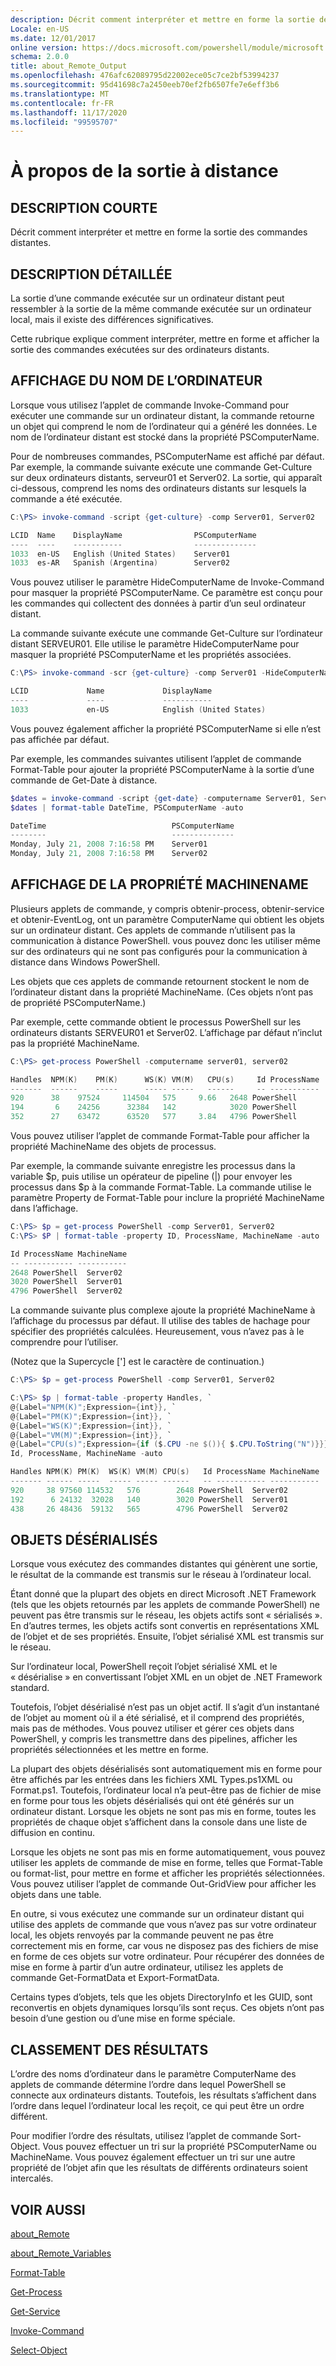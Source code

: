 ```yaml
---
description: Décrit comment interpréter et mettre en forme la sortie des commandes distantes.
Locale: en-US
ms.date: 12/01/2017
online version: https://docs.microsoft.com/powershell/module/microsoft.powershell.core/about/about_remote_output?view=powershell-7.2&WT.mc_id=ps-gethelp
schema: 2.0.0
title: about_Remote_Output
ms.openlocfilehash: 476afc62089795d22002ece05c7ce2bf53994237
ms.sourcegitcommit: 95d41698c7a2450eeb70ef2fb6507fe7e6eff3b6
ms.translationtype: MT
ms.contentlocale: fr-FR
ms.lasthandoff: 11/17/2020
ms.locfileid: "99595707"
---
```

# <a name="about-remote-output"></a>À propos de la sortie à distance

## <a name="short-description"></a>DESCRIPTION COURTE
Décrit comment interpréter et mettre en forme la sortie des commandes distantes.

## <a name="long-description"></a>DESCRIPTION DÉTAILLÉE

La sortie d’une commande exécutée sur un ordinateur distant peut ressembler à la sortie de la même commande exécutée sur un ordinateur local, mais il existe des différences significatives.

Cette rubrique explique comment interpréter, mettre en forme et afficher la sortie des commandes exécutées sur des ordinateurs distants.

## <a name="displaying-the-computer-name"></a>AFFICHAGE DU NOM DE L’ORDINATEUR

Lorsque vous utilisez l’applet de commande Invoke-Command pour exécuter une commande sur un ordinateur distant, la commande retourne un objet qui comprend le nom de l’ordinateur qui a généré les données. Le nom de l’ordinateur distant est stocké dans la propriété PSComputerName.

Pour de nombreuses commandes, PSComputerName est affiché par défaut. Par exemple, la commande suivante exécute une commande Get-Culture sur deux ordinateurs distants, serveur01 et Server02. La sortie, qui apparaît ci-dessous, comprend les noms des ordinateurs distants sur lesquels la commande a été exécutée.

```powershell
C:\PS> invoke-command -script {get-culture} -comp Server01, Server02

LCID  Name    DisplayName                PSComputerName
----  ----    -----------                --------------
1033  en-US   English (United States)    Server01
1033  es-AR   Spanish (Argentina)        Server02
```

Vous pouvez utiliser le paramètre HideComputerName de Invoke-Command pour masquer la propriété PSComputerName. Ce paramètre est conçu pour les commandes qui collectent des données à partir d’un seul ordinateur distant.

La commande suivante exécute une commande Get-Culture sur l’ordinateur distant SERVEUR01. Elle utilise le paramètre HideComputerName pour masquer la propriété PSComputerName et les propriétés associées.

```powershell
C:\PS> invoke-command -scr {get-culture} -comp Server01 -HideComputerName

LCID             Name             DisplayName
----             ----             -----------
1033             en-US            English (United States)
```

Vous pouvez également afficher la propriété PSComputerName si elle n’est pas affichée par défaut.

Par exemple, les commandes suivantes utilisent l’applet de commande Format-Table pour ajouter la propriété PSComputerName à la sortie d’une commande de Get-Date à distance.

```powershell
$dates = invoke-command -script {get-date} -computername Server01, Server02
$dates | format-table DateTime, PSComputerName -auto

DateTime                            PSComputerName
--------                            --------------
Monday, July 21, 2008 7:16:58 PM    Server01
Monday, July 21, 2008 7:16:58 PM    Server02
```

## <a name="displaying-the-machinename-property"></a>AFFICHAGE DE LA PROPRIÉTÉ MACHINENAME

Plusieurs applets de commande, y compris obtenir-process, obtenir-service et obtenir-EventLog, ont un paramètre ComputerName qui obtient les objets sur un ordinateur distant.
Ces applets de commande n’utilisent pas la communication à distance PowerShell. vous pouvez donc les utiliser même sur des ordinateurs qui ne sont pas configurés pour la communication à distance dans Windows PowerShell.

Les objets que ces applets de commande retournent stockent le nom de l’ordinateur distant dans la propriété MachineName. (Ces objets n’ont pas de propriété PSComputerName.)

Par exemple, cette commande obtient le processus PowerShell sur les ordinateurs distants SERVEUR01 et Server02. L’affichage par défaut n’inclut pas la propriété MachineName.

```powershell
C:\PS> get-process PowerShell -computername server01, server02

Handles  NPM(K)    PM(K)      WS(K) VM(M)   CPU(s)     Id ProcessName
-------  ------    -----      ----- -----   ------     -- -----------
920      38    97524     114504   575     9.66   2648 PowerShell
194       6    24256      32384   142            3020 PowerShell
352      27    63472      63520   577     3.84   4796 PowerShell
```

Vous pouvez utiliser l’applet de commande Format-Table pour afficher la propriété MachineName des objets de processus.

Par exemple, la commande suivante enregistre les processus dans la variable $p, puis utilise un opérateur de pipeline (|) pour envoyer les processus dans $p à la commande Format-Table. La commande utilise le paramètre Property de Format-Table pour inclure la propriété MachineName dans l’affichage.

```powershell
C:\PS> $p = get-process PowerShell -comp Server01, Server02
C:\PS> $P | format-table -property ID, ProcessName, MachineName -auto

Id ProcessName MachineName
-- ----------- -----------
2648 PowerShell  Server02
3020 PowerShell  Server01
4796 PowerShell  Server02
```

La commande suivante plus complexe ajoute la propriété MachineName à l’affichage du processus par défaut. Il utilise des tables de hachage pour spécifier des propriétés calculées. Heureusement, vous n’avez pas à le comprendre pour l’utiliser.

(Notez que la Supercycle ['] est le caractère de continuation.)

```powershell
C:\PS> $p = get-process PowerShell -comp Server01, Server02

C:\PS> $p | format-table -property Handles, `
@{Label="NPM(K)";Expression={int}}, `
@{Label="PM(K)";Expression={int}}, `
@{Label="WS(K)";Expression={int}}, `
@{Label="VM(M)";Expression={int}}, `
@{Label="CPU(s)";Expression={if ($.CPU -ne $()){ $.CPU.ToString("N")}}}, `
Id, ProcessName, MachineName -auto

Handles NPM(K) PM(K)  WS(K) VM(M) CPU(s)   Id ProcessName MachineName
------- ------ -----  ----- ----- ------   -- ----------- -----------
920     38 97560 114532   576        2648 PowerShell  Server02
192      6 24132  32028   140        3020 PowerShell  Server01
438     26 48436  59132   565        4796 PowerShell  Server02

```

## <a name="deserialized-objects"></a>OBJETS DÉSÉRIALISÉS

Lorsque vous exécutez des commandes distantes qui génèrent une sortie, le résultat de la commande est transmis sur le réseau à l’ordinateur local.

Étant donné que la plupart des objets en direct Microsoft .NET Framework (tels que les objets retournés par les applets de commande PowerShell) ne peuvent pas être transmis sur le réseau, les objets actifs sont « sérialisés ». En d’autres termes, les objets actifs sont convertis en représentations XML de l’objet et de ses propriétés. Ensuite, l’objet sérialisé XML est transmis sur le réseau.

Sur l’ordinateur local, PowerShell reçoit l’objet sérialisé XML et le « désérialise » en convertissant l’objet XML en un objet de .NET Framework standard.

Toutefois, l’objet désérialisé n’est pas un objet actif. Il s’agit d’un instantané de l’objet au moment où il a été sérialisé, et il comprend des propriétés, mais pas de méthodes. Vous pouvez utiliser et gérer ces objets dans PowerShell, y compris les transmettre dans des pipelines, afficher les propriétés sélectionnées et les mettre en forme.

La plupart des objets désérialisés sont automatiquement mis en forme pour être affichés par les entrées dans les fichiers XML Types.ps1XML ou Format.ps1. Toutefois, l’ordinateur local n’a peut-être pas de fichier de mise en forme pour tous les objets désérialisés qui ont été générés sur un ordinateur distant. Lorsque les objets ne sont pas mis en forme, toutes les propriétés de chaque objet s’affichent dans la console dans une liste de diffusion en continu.

Lorsque les objets ne sont pas mis en forme automatiquement, vous pouvez utiliser les applets de commande de mise en forme, telles que Format-Table ou format-list, pour mettre en forme et afficher les propriétés sélectionnées. Vous pouvez utiliser l’applet de commande Out-GridView pour afficher les objets dans une table.

En outre, si vous exécutez une commande sur un ordinateur distant qui utilise des applets de commande que vous n’avez pas sur votre ordinateur local, les objets renvoyés par la commande peuvent ne pas être correctement mis en forme, car vous ne disposez pas des fichiers de mise en forme de ces objets sur votre ordinateur. Pour récupérer des données de mise en forme à partir d’un autre ordinateur, utilisez les applets de commande Get-FormatData et Export-FormatData.

Certains types d’objets, tels que les objets DirectoryInfo et les GUID, sont reconvertis en objets dynamiques lorsqu’ils sont reçus. Ces objets n’ont pas besoin d’une gestion ou d’une mise en forme spéciale.

## <a name="ordering-the-results"></a>CLASSEMENT DES RÉSULTATS

L’ordre des noms d’ordinateur dans le paramètre ComputerName des applets de commande détermine l’ordre dans lequel PowerShell se connecte aux ordinateurs distants. Toutefois, les résultats s’affichent dans l’ordre dans lequel l’ordinateur local les reçoit, ce qui peut être un ordre différent.

Pour modifier l’ordre des résultats, utilisez l’applet de commande Sort-Object. Vous pouvez effectuer un tri sur la propriété PSComputerName ou MachineName. Vous pouvez également effectuer un tri sur une autre propriété de l’objet afin que les résultats de différents ordinateurs soient intercalés.

## <a name="see-also"></a>VOIR AUSSI

[about_Remote](about_Remote.md)

[about_Remote_Variables](about_Remote_Variables.md)

[Format-Table](xref:Microsoft.PowerShell.Utility.Format-Table)

[Get-Process](xref:Microsoft.PowerShell.Management.Get-Process)

[Get-Service](xref:Microsoft.PowerShell.Management.Get-Service)

[Invoke-Command](xref:Microsoft.PowerShell.Core.Invoke-Command)

[Select-Object](xref:Microsoft.PowerShell.Utility.Select-Object)

